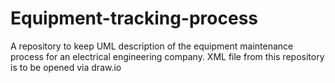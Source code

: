 # Equipment-tracking-process
A repository to keep UML description of the equipment maintenance process for an electrical engineering company.
XML file from this repository is to be opened via draw.io
